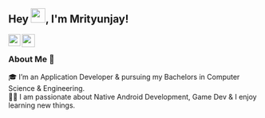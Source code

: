 ## Hey <img src="https://github.com/TheDudeThatCode/TheDudeThatCode/blob/master/Assets/Hi.gif" width="29px">, I'm Mrityunjay!

<a href="https://www.linkedin.com/in/mrityunjaysingh-00/">
  <img align="left" width="24px" src="https://cdn.jsdelivr.net/npm/simple-icons@v3/icons/linkedin.svg"  />
</a>
<a href="mailto:mrityunjay.singh119@gmail.com">
  <img align="left" width="26px" src="https://cdn.jsdelivr.net/npm/simple-icons@v3/icons/gmail.svg" />
</a>

<br />

### About Me 🚀
🎓 I’m an Application Developer & pursuing my Bachelors in Computer Science & Engineering. </br>
👨‍💻 I am passionate about Native Android Development, Game Dev & I enjoy learning new things. </br>
